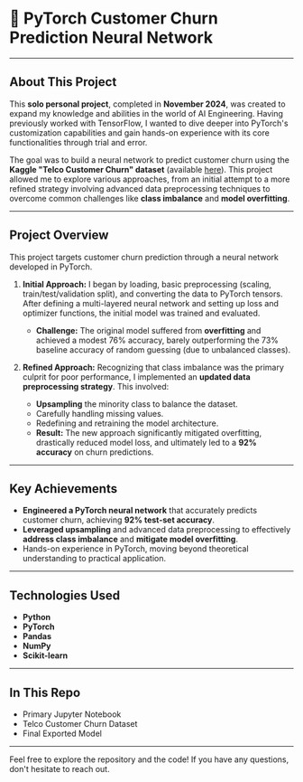 # 💸 PyTorch Customer Churn Prediction Neural Network

---

## About This Project

This **solo personal project**, completed in **November 2024**, was created to expand my knowledge and abilities in the world of AI Engineering. Having previously worked with TensorFlow, I wanted to dive deeper into PyTorch's customization capabilities and gain hands-on experience with its core functionalities through trial and error.

The goal was to build a neural network to predict customer churn using the **Kaggle "Telco Customer Churn" dataset** (available [here](https://www.kaggle.com/blastchar/telco-customer-churn)). This project allowed me to explore various approaches, from an initial attempt to a more refined strategy involving advanced data preprocessing techniques to overcome common challenges like **class imbalance** and **model overfitting**.

---

## Project Overview

This project targets customer churn prediction through a neural network developed in PyTorch.

1.  **Initial Approach:** I began by loading, basic preprocessing (scaling, train/test/validation split), and converting the data to PyTorch tensors. After defining a multi-layered neural network and setting up loss and optimizer functions, the initial model was trained and evaluated.
    * **Challenge:** The original model suffered from **overfitting** and achieved a modest 76% accuracy, barely outperforming the 73% baseline accuracy of random guessing (due to unbalanced classes).

2.  **Refined Approach:** Recognizing that class imbalance was the primary culprit for poor performance, I implemented an **updated data preprocessing strategy**. This involved:
    * **Upsampling** the minority class to balance the dataset.
    * Carefully handling missing values.
    * Redefining and retraining the model architecture.
    * **Result:** The new approach significantly mitigated overfitting, drastically reduced model loss, and ultimately led to a **92% accuracy** on churn predictions.

---

## Key Achievements

* **Engineered a PyTorch neural network** that accurately predicts customer churn, achieving **92% test-set accuracy**.
* **Leveraged upsampling** and advanced data preprocessing to effectively **address class imbalance** and **mitigate model overfitting**.
* Hands-on experience in PyTorch, moving beyond theoretical understanding to practical application.

---

## Technologies Used

* **Python**
* **PyTorch**
* **Pandas**
* **NumPy**
* **Scikit-learn**

---

## In This Repo

* Primary Jupyter Notebook
* Telco Customer Churn Dataset
* Final Exported Model

---

Feel free to explore the repository and the code! If you have any questions, don't hesitate to reach out.
